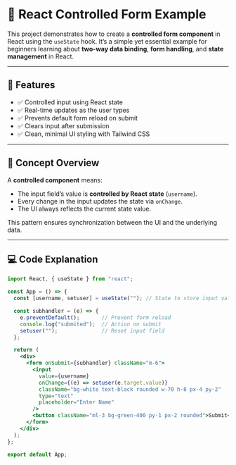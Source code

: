 # 🧾 React Controlled Form Example

This project demonstrates how to create a **controlled form component** in React using the `useState` hook. It’s a simple yet essential example for beginners learning about **two-way data binding**, **form handling**, and **state management** in React.

---

## 🚀 Features

- ✅ Controlled input using React state  
- ✅ Real-time updates as the user types  
- ✅ Prevents default form reload on submit  
- ✅ Clears input after submission  
- ✅ Clean, minimal UI styling with Tailwind CSS  

---

## 🧠 Concept Overview

A **controlled component** means:
- The input field’s value is **controlled by React state** (`username`).
- Every change in the input updates the state via `onChange`.
- The UI always reflects the current state value.

This pattern ensures synchronization between the UI and the underlying data.

---

## 💻 Code Explanation

```jsx
import React, { useState } from "react";

const App = () => {
  const [username, setuser] = useState(""); // State to store input value

  const subhandler = (e) => {
    e.preventDefault();       // Prevent form reload
    console.log("submited");  // Action on submit
    setuser("");              // Reset input field
  };

  return (
    <div>
      <form onSubmit={subhandler} className="m-6">
        <input
          value={username}
          onChange={(e) => setuser(e.target.value)}
          className="bg-white text-black rounded w-70 h-8 px-4 py-2"
          type="text"
          placeholder="Enter Name"
        />
        <button className="ml-3 bg-green-400 py-1 px-2 rounded">Submit</button>
      </form>
    </div>
  );
};

export default App;
```

